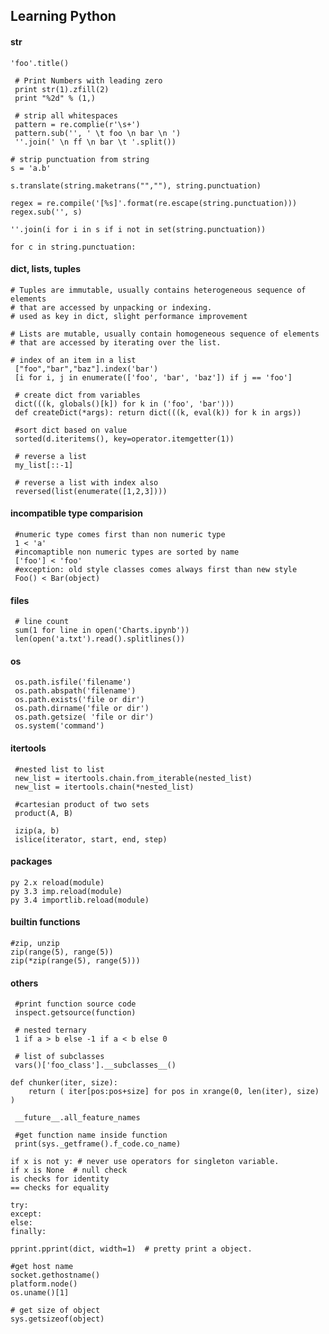 ## Learning Python


#### str

    'foo'.title()

     # Print Numbers with leading zero
     print str(1).zfill(2)
     print "%2d" % (1,)

     # strip all whitespaces
     pattern = re.complie(r'\s+')
     pattern.sub('', ' \t foo \n bar \n ')
     ''.join(' \n ff \n bar \t '.split())

    # strip punctuation from string
    s = 'a.b'

    s.translate(string.maketrans("",""), string.punctuation)

    regex = re.compile('[%s]'.format(re.escape(string.punctuation)))
    regex.sub('', s)

    ''.join(i for i in s if i not in set(string.punctuation))

    for c in string.punctuation:


#### dict, lists, tuples

    # Tuples are immutable, usually contains heterogeneous sequence of elements
    # that are accessed by unpacking or indexing.
    # used as key in dict, slight performance improvement

    # Lists are mutable, usually contain homogeneous sequence of elements
    # that are accessed by iterating over the list.

    # index of an item in a list
     ["foo","bar","baz"].index('bar')
     [i for i, j in enumerate(['foo', 'bar', 'baz']) if j == 'foo']

     # create dict from variables
     dict(((k, globals()[k]) for k in ('foo', 'bar')))
     def createDict(*args): return dict(((k, eval(k)) for k in args))

     #sort dict based on value
     sorted(d.iteritems(), key=operator.itemgetter(1))

     # reverse a list
     my_list[::-1]

     # reverse a list with index also
     reversed(list(enumerate([1,2,3])))


#### incompatible type comparision

     #numeric type comes first than non numeric type
     1 < 'a'
     #incomaptible non numeric types are sorted by name
     ['foo'] < 'foo'
     #exception: old style classes comes always first than new style
     Foo() < Bar(object)


#### files

     # line count
     sum(1 for line in open('Charts.ipynb'))
     len(open('a.txt').read().splitlines())


#### os

     os.path.isfile('filename')
     os.path.abspath('filename')
     os.path.exists('file or dir')
     os.path.dirname('file or dir')
     os.path.getsize( 'file or dir')
     os.system('command')


#### itertools

     #nested list to list
     new_list = itertools.chain.from_iterable(nested_list)
     new_list = itertools.chain(*nested_list)

     #cartesian product of two sets
     product(A, B)

     izip(a, b)
     islice(iterator, start, end, step)


#### packages

    py 2.x reload(module)
    py 3.3 imp.reload(module)
    py 3.4 importlib.reload(module)


#### builtin functions

    #zip, unzip
    zip(range(5), range(5))
    zip(*zip(range(5), range(5)))


#### others

     #print function source code
     inspect.getsource(function)

     # nested ternary
     1 if a > b else -1 if a < b else 0

     # list of subclasses
     vars()['foo_class'].__subclasses__()

    def chunker(iter, size):
        return ( iter[pos:pos+size] for pos in xrange(0, len(iter), size) )

     __future__.all_feature_names

     #get function name inside function
     print(sys._getframe().f_code.co_name)

    if x is not y: # never use operators for singleton variable.
    if x is None  # null check
    is checks for identity
    == checks for equality

    try:
    except:
    else:
    finally:

    pprint.pprint(dict, width=1)  # pretty print a object.

    #get host name
    socket.gethostname()
    platform.node()
    os.uname()[1]

    # get size of object
    sys.getsizeof(object)
